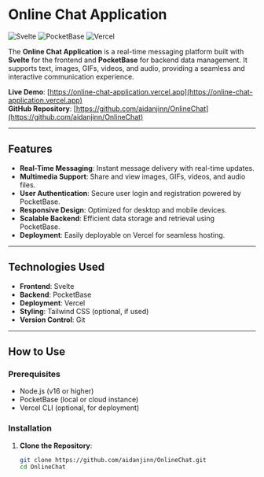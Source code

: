 # Online Chat Application

![Svelte](https://img.shields.io/badge/Svelte-4.0.0-%23FF3E00?logo=svelte)
![PocketBase](https://img.shields.io/badge/PocketBase-0.8.0-%23007ACC?logo=pocketbase)
![Vercel](https://img.shields.io/badge/Deployed%20on-Vercel-%23000000?logo=vercel)

The **Online Chat Application** is a real-time messaging platform built with **Svelte** for the frontend and **PocketBase** for backend data management. It supports text, images, GIFs, videos, and audio, providing a seamless and interactive communication experience.

**Live Demo**: [https://online-chat-application.vercel.app](https://online-chat-application.vercel.app)  
**GitHub Repository**: [https://github.com/aidanjinn/OnlineChat](https://github.com/aidanjinn/OnlineChat)

---

## Features

- **Real-Time Messaging**: Instant message delivery with real-time updates.
- **Multimedia Support**: Share and view images, GIFs, videos, and audio files.
- **User Authentication**: Secure user login and registration powered by PocketBase.
- **Responsive Design**: Optimized for desktop and mobile devices.
- **Scalable Backend**: Efficient data storage and retrieval using PocketBase.
- **Deployment**: Easily deployable on Vercel for seamless hosting.

---

## Technologies Used

- **Frontend**: Svelte
- **Backend**: PocketBase
- **Deployment**: Vercel
- **Styling**: Tailwind CSS (optional, if used)
- **Version Control**: Git

---

## How to Use

### Prerequisites
- Node.js (v16 or higher)
- PocketBase (local or cloud instance)
- Vercel CLI (optional, for deployment)

### Installation

1. **Clone the Repository**:
   ```bash
   git clone https://github.com/aidanjinn/OnlineChat.git
   cd OnlineChat
